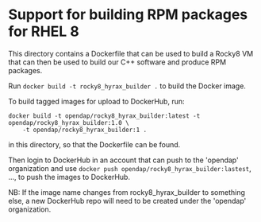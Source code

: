 # Support for building RPM packages for RHEL 8

This directory contains a Dockerfile that can be used to build a Rocky8
VM that can then be used to build our C++ software and produce RPM packages.

Run ```docker build -t rocky8_hyrax_builder .``` to build the Docker image.

To build tagged images for upload to DockerHub, run: 
```
docker build -t opendap/rocky8_hyrax_builder:latest -t opendap/rocky8_hyrax_builder:1.0 \
    -t opendap/rocky8_hyrax_builder:1 .
```
in this directory, so that the Dockerfile can be found.

Then login to DockerHub in an account that can push to the 'opendap' organization
and use ```docker push opendap/rocky8_hyrax_builder:lastest```, ...,  to push the images
to DockerHub.

NB: If the image name changes from rocky8_hyrax_builder to something else, a new
DockerHub repo will need to be created under the 'opendap' organization.
